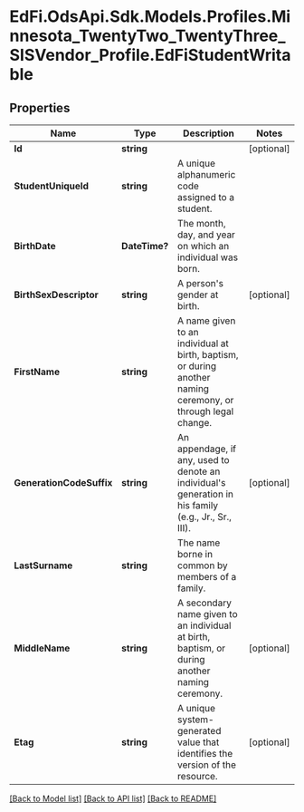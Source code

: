 # EdFi.OdsApi.Sdk.Models.Profiles.Minnesota_TwentyTwo_TwentyThree_SISVendor_Profile.EdFiStudentWritable
## Properties

Name | Type | Description | Notes
------------ | ------------- | ------------- | -------------
**Id** | **string** |  | [optional] 
**StudentUniqueId** | **string** | A unique alphanumeric code assigned to a student. | 
**BirthDate** | **DateTime?** | The month, day, and year on which an individual was born. | 
**BirthSexDescriptor** | **string** | A person&#39;s gender at birth. | [optional] 
**FirstName** | **string** | A name given to an individual at birth, baptism, or during another naming ceremony, or through legal change. | 
**GenerationCodeSuffix** | **string** | An appendage, if any, used to denote an individual&#39;s generation in his family (e.g., Jr., Sr., III). | [optional] 
**LastSurname** | **string** | The name borne in common by members of a family. | 
**MiddleName** | **string** | A secondary name given to an individual at birth, baptism, or during another naming ceremony. | [optional] 
**Etag** | **string** | A unique system-generated value that identifies the version of the resource. | [optional] 

[[Back to Model list]](../README.md#documentation-for-models) [[Back to API list]](../README.md#documentation-for-api-endpoints) [[Back to README]](../README.md)


